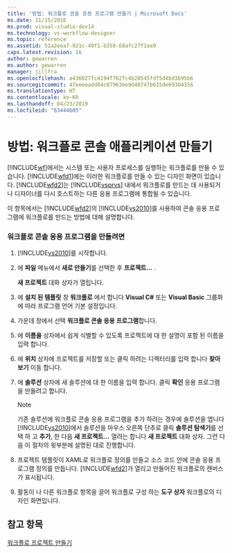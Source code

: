 ```yaml
---
title: '방법: 워크플로 콘솔 응용 프로그램 만들기 | Microsoft Docs'
ms.date: 11/15/2016
ms.prod: visual-studio-dev14
ms.technology: vs-workflow-designer
ms.topic: reference
ms.assetid: 51a2eea7-921c-49f1-b358-68afc27f1ee9
caps.latest.revision: 16
author: gewarren
ms.author: gewarren
manager: jillfra
ms.openlocfilehash: a436027fc4194f762fc4b28545fdf5d4bd3b95b6
ms.sourcegitcommit: 47eeeeadd84c879636e9d48747b615de69384356
ms.translationtype: HT
ms.contentlocale: ko-KR
ms.lasthandoff: 04/23/2019
ms.locfileid: "63444605"
---
```

# <a name="how-to-create-a-workflow-console-application"></a>방법: 워크플로 콘솔 애플리케이션 만들기
[!INCLUDE[wf](../includes/wf-md.md)]에서는 시스템 또는 사용자 프로세스를 실행하는 워크플로를 만들 수 있습니다. [!INCLUDE[wfd1](../includes/wfd1-md.md)]에는 이러한 워크플로를 만들 수 있는 디자인 화면이 있습니다. [!INCLUDE[wfd2](../includes/wfd2-md.md)]는 [!INCLUDE[vsprvs](../includes/vsprvs-md.md)] 내에서 워크플로를 만드는 데 사용되거나 디자이너를 다시 호스트하는 다른 응용 프로그램에 통합될 수 있습니다.  
  
 이 항목에서는 [!INCLUDE[wfd2](../includes/wfd2-md.md)]의 [!INCLUDE[vs2010](../includes/vs2010-md.md)]를 사용하여 콘솔 응용 프로그램에 워크플로를 만드는 방법에 대해 설명합니다.  
  
### <a name="to-create-a-workflow-console-application"></a>워크플로 콘솔 응용 프로그램을 만들려면  
  
1. [!INCLUDE[vs2010](../includes/vs2010-md.md)]를 시작합니다.  
  
2. 에 **파일** 메뉴에서 **새로 만들기**를 선택한 후 **프로젝트...** .  
  
     **새 프로젝트** 대화 상자가 열립니다.  
  
3. 에 **설치 된 템플릿** 창 **워크플로** 에서 합니다 **Visual C#** 또는 **Visual Basic** 그룹화에 따라 프로그램 언어 기본 설정입니다.  
  
4. 가운데 창에서 선택 **워크플로 콘솔 응용 프로그램**합니다.  
  
5. 에 **이름을** 상자에서 쉽게 식별할 수 있도록 프로젝트에 대 한 설명이 포함 된 이름을 입력 합니다.  
  
6. 에 **위치** 상자에 프로젝트를 저장할 또는 클릭 하려는 디렉터리를 입력 합니다 **찾아보기** 이동 합니다.  
  
7. 에 **솔루션** 상자에 새 솔루션에 대 한 이름을 입력 합니다. 클릭 **확인** 응용 프로그램을 만들려고 합니다.  
  
    > [!NOTE]
    > 기존 솔루션에 워크플로 콘솔 응용 프로그램을 추가 하려는 경우에 솔루션을 엽니다 [!INCLUDE[vs2010](../includes/vs2010-md.md)]에서 솔루션을 마우스 오른쪽 단추로 클릭 **솔루션 탐색기**를 선택 하 고 **추가**, 한 다음  **새 프로젝트...** 열려는 합니다 **새 프로젝트** 대화 상자. 그런 다음 이 절차의 윗부분에 설명된 대로 진행합니다.  
  
8. 프로젝트 템플릿이 XAML로 워크플로 정의를 만들고 소스 코드 안에 콘솔 응용 프로그램 정의를 만듭니다. [!INCLUDE[wfd2](../includes/wfd2-md.md)]가 열리고 만들어진 워크플로의 캔버스가 표시됩니다.  
  
9. 활동이 나 다른 워크플로 항목을 끌어 워크플로 구성 하는 **도구 상자** 워크플로의 디자인 화면입니다.  
  
## <a name="see-also"></a>참고 항목  
 [워크플로 프로젝트 만들기](../workflow-designer/creating-a-workflow-project.md)